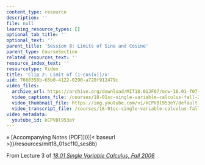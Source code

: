 ```yaml
---
content_type: resource
description: ''
file: null
learning_resource_types: []
optional_tab_title: ''
optional_text: ''
parent_title: 'Session 8: Limits of Sine and Cosine'
parent_type: CourseSection
related_resources_text: ''
resource_index_text: ''
resourcetype: Video
title: 'Clip 2: Limit of (1-cos(x))/x'
uid: 7660358b-65b0-4122-0290-a720f912479c
video_files:
  archive_url: https://archive.org/download/MIT18.01JF07/ocw-18.01-f07-lec03_300k.mp4
  video_captions_file: /courses/18-01sc-single-variable-calculus-fall-2010/1ec3f1cd6fb5584d91c0020340915f51_kCPVBl953eY.vtt
  video_thumbnail_file: https://img.youtube.com/vi/kCPVBl953eY/default.jpg
  video_transcript_file: /courses/18-01sc-single-variable-calculus-fall-2010/3f901e83a75d7d41dc749da5791f2ff0_kCPVBl953eY.pdf
video_metadata:
  youtube_id: kCPVBl953eY
---
```


» [Accompanying Notes (PDF)]({{< baseurl >}}/resources/mit18_01scf10_ses8b)

From Lecture 3 of [_18.01 Single Variable Calculus, Fall 2006_](/courses/18-01-single-variable-calculus-fall-2006/pages/video-lectures)